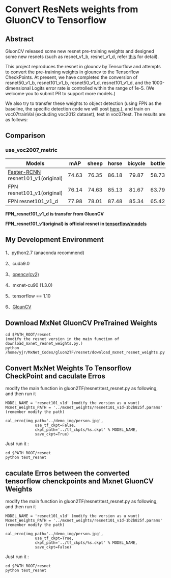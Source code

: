 # Convert ResNets weights from GluonCV to Tensorflow

## Abstract
GluonCV released some new resnet pre-training weights and designed some new resnets (such as resnet_v1_b, resnet_v1_d, refer [this](https://arxiv.org/pdf/1812.01187.pdf) for detail).

This project reproduces the resnet in glouncv by Tensorflow and attempts to convert the pre-training weights in glouncv to the Tensorflow CheckPoints.
At present, we have completed the conversion of resnet50_v1_b, resnet101_v1_b, resnet50_v1_d, resnet101_v1_d,
and the 1000-dimensional Logits error rate is controlled within the range of 1e-5.
(We welcome you to submit PR to support more models.)

We also try to transfer these weights to object detection (using FPN as the baseline, the specific detection code we will post [here](https://github.com/DetectionTeamUCAS/FPN_Tensorflow_DEV).),
and train on voc07trainVal (excluding voc2012 dataset), test in voc07test. The results are as follows:

## Comparison

### use_voc2007_metric
| Models | mAP | sheep | horse | bicycle | bottle | cow | sofa | bus | dog | cat | person | train | diningtable | aeroplane | car | pottedplant | tvmonitor | chair | bird | boat  | motorbike |
|------------|:---:|:--:|:--:|:--:|:---:|:--:|:--:|:--:|:--:|:--:|:--:|:---:|:--:|:--:|:--:|:--:|:---:|:--:|:--:|:--:|:--:|
|[Faster-RCNN](https://github.com/DetectionTeamUCAS/Faster-RCNN_Tensorflow) resnet101_v1(original)|74.63|76.35|86.18|79.87|58.73|83.4|74.75|80.03|85.4|86.55|78.24|76.07|70.89|78.52|86.26|47.80|76.34|52.14|78.06|58.90|78.04|
|FPN resnet101_v1(original)|76.14|74.63|85.13|81.67|63.79|82.43|77.83|83.07|86.45|85.82|81.08|81.01|71.22|80.01|86.30|48.05|73.89|56.99|78.33|62.91|82.24|
|FPN resnet101_v1_d|77.98|78.01|87.48|85.34|65.42|84.56|74.42|82.97|87.87|87.34|82.14|84.44|70.32|80.64|88.6|51.9|76.59|59.31|81.19|67.84|83.1|


**FPN_resnet101_v1_d is transfer from GluonCV**

**FPN_resnet101_v1(original) is official resnet in [tensorflow/models](https://github.com/tensorflow/models/tree/master/research/slim/nets)**

## My Development Environment
1、python2.7 (anaconda recommend)

2、cuda9.0

3、[opencv(cv2)](https://pypi.org/project/opencv-python/)

4、mxnet-cu90 (1.3.0)

5、tensorflow == 1.10

6、[GlounCV](https://gluon-cv.mxnet.io/)

## Download MxNet GluonCV PreTrained Weights

```
cd $PATH_ROOT/resnet
(modify the resnet version in the main function of download_mxnet_resnet_weights.py.)
python /home/yjr/MxNet_Codes/gluon2TF/resnet/download_mxnet_resnet_weights.py
```


## Convert MxNet Weights To Tensorflow CheckPoint and caculate Erros

modify the main function in gluon2TF/resnet/test_resnet.py as following, and then run it
```
MODEL_NAME = 'resnet101_v1d' (modify the version as u want)
Mxnet_Weights_PATH = '../mxnet_weights/resnet101_v1d-1b2b825f.params' (remember modify the path)

cal_erro(img_path='../demo_img/person.jpg',
             use_tf_ckpt=False,
             ckpt_path='../tf_ckpts/%s.ckpt' % MODEL_NAME,
             save_ckpt=True)
```

Just run it :
```
cd $PATH_ROOT/resnet
python test_resnet
```

## caculate Erros between the converted tensorflow chenckpoints and Mxnet GluonCV Weights

modify the main function in gluon2TF/resnet/test_resnet.py as following, and then run it
```
MODEL_NAME = 'resnet101_v1d' (modify the version as u want)
Mxnet_Weights_PATH = '../mxnet_weights/resnet101_v1d-1b2b825f.params' (remember modify the path)

cal_erro(img_path='../demo_img/person.jpg',
             use_tf_ckpt=True,
             ckpt_path='../tf_ckpts/%s.ckpt' % MODEL_NAME,
             save_ckpt=False)
```

Just run it :
```
cd $PATH_ROOT/resnet
python test_resnet
```

